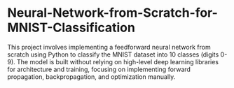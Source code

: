 # Neural-Network-from-Scratch-for-MNIST-Classification
This project involves implementing a feedforward neural network from scratch using Python to classify the MNIST dataset into 10 classes (digits 0-9). The model is built without relying on high-level deep learning libraries for architecture and training, focusing on implementing forward propagation, backpropagation, and optimization manually.
